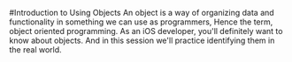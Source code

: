 #Introduction to Using Objects
An object is a way of organizing data and functionality in something we can use as programmers, Hence the term, object oriented programming. As an iOS developer, you'll definitely want to know about objects. And in this session we'll practice identifying them in the real world.
